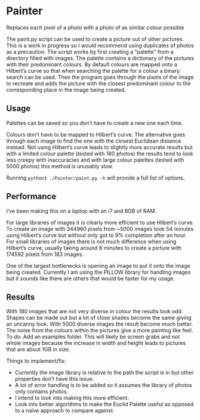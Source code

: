 # Painter
Replaces each pixel of a photo with a photo of as similar colour possible

The paint.py script can be used to create a picture out of other pictures. This is a work in progress so I would recommend using duplicates of photos as a precaution.
The script works by first creating a “palette” from a directory filled with images. The palette contains a dictionary of the pictures with their predominant colours. By default colours are mapped onto a Hilbert’s curve so that when searching the palette for a colour a binary search can be used. Then the program goes through the pixels of the image to recreate and adds the picture with the closest predominant colour to the corresponding place in the image being created.

## Usage
Palettes can be saved so you don’t have to create a new one each time.

Colours don’t have to be mapped to Hilbert’s curve. The alternative goes through each image to find the one with the closest Euclidean distance instead. Not using Hilbert’s curve leads to slightly more accurate results but with a limited colour palette (tested with 180 photos) the results tend to look less creepy with inaccuracies and with large colour palettes (tested with 5000 photos) this method is unusably slow.

Running  `python3 ./Painter/paint.py -h` will provide a full list of options.

## Performance
I’ve been making this on a laptop with an i7 and 8GB of RAM.

For large libraries of images it is clearly more efficient to use Hilbert’s curve. To create an image with 344960 pixels from ~5000 images took 54 minutes using Hilbert’s curve but without only got to 9% completion after an hour. For small libraries of images there is not much difference when using Hilbert’s curve, usually taking around 8 minutes to create a picture with 174592 pixels from 183 images.

One of the largest bottlenecks is opening an image to put it onto the image being created. Currently I am using the PILLOW library for handling images but it sounds like there are others that would be faster for my usage.

## Results
With 180 images that are not very diverse in colour the results look odd. Shapes can be made out but a lot of close shades become the same giving an uncanny look.
With 5000 diverse images the result become much better. The noise from the colours within the pictures give a more painting like feel.
To do: Add an examples folder. This will likely be screen grabs and not whole images because the increase in width and height leads to pictures that are about 1GB in size.

Things to implement/fix:
- Currently the image library is relative to the path the script is in but other properties don’t have this issue.
- A lot of error handling is to be added so it assumes the library of photos only contains photos.
- I intend to look into making this more efficient.
- Look into better algorithms to make the Euclid Palette useful as opposed to a naïve approach to compare against.
